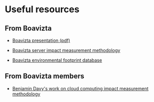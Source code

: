 # Useful resources

## From Boavizta

- [Boavizta presentation (pdf)](../assets/Boavizta%20Project.pdf)

- [Boavizta server impact measurement methodology](https://boavizta.cmakers.io/blog/empreinte-de-la-fabrication-d-un-serveur)

- [Boavizta environmental footprint database](https://github.com/Boavizta/environmental-footprint-data)

## From Boavizta members

- [Benjamin Davy's work on cloud computing impact measurement methodology](https://medium.com/@benjamin.davy)
